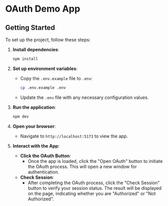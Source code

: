 # OAuth Demo App

## Getting Started

To set up the project, follow these steps:


1. **Install dependencies**:
   ```bash
   npm install
   ```

2. **Set up environment variables**:
   - Copy the `.env.example` file to `.env`:
     ```bash
     cp .env.example .env
     ```
   - Update the `.env` file with any necessary configuration values.

3. **Run the application**:
   ```bash
   npm dev
   ```

4. **Open your browser**:
   - Navigate to `http://localhost:5173` to view the app.

5. **Interact with the App**:
   - **Click the OAuth Button**:
     - Once the app is loaded, click the "Open OAuth" button to initiate the OAuth process. This will open a new window for authentication.
   - **Check Session**:
     - After completing the OAuth process, click the "Check Session" button to verify your session status. The result will be displayed on the page, indicating whether you are "Authorized" or "Not Authorized".

